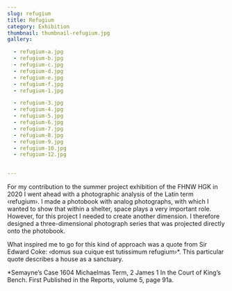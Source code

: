 ```yaml
---
slug: refugium
title: Refugium
category: Exhibition
thumbnail: thumbnail-refugium.jpg
gallery:

  - refugium-a.jpg
  - refugium-b.jpg
  - refugium-c.jpg
  - refugium-d.jpg
  - refugium-e.jpg
  - refugium-f.jpg
  - refugium-1.jpg

  - refugium-3.jpg
  - refugium-4.jpg
  - refugium-5.jpg
  - refugium-6.jpg
  - refugium-7.jpg
  - refugium-8.jpg
  - refugium-9.jpg
  - refugium-10.jpg
  - refugium-12.jpg

  
---
```

For my contribution to the summer project exhibition of the <span class="uppercase">FHNW HGK</span> in 2020 I went ahead with a photographic analysis of the Latin term ‹refugium›. I made a photobook with analog photographs, with which I wanted to show that within a shelter, space plays a very important role. However, for this project I needed to create another dimension. I therefore designed a three-dimensional photograph series that was projected directly onto the photobook.

What inspired me to go for this kind of approach was a quote from Sir Edward Coke: ‹domus sua cuique est tutissimum refugium›*. This particular quote describes a house as a sanctuary.

*Semayne’s Case 1604 Michaelmas Term, 2 James 1 In the Court of King’s Bench. First Published in the Reports, volume 5, page 91a.